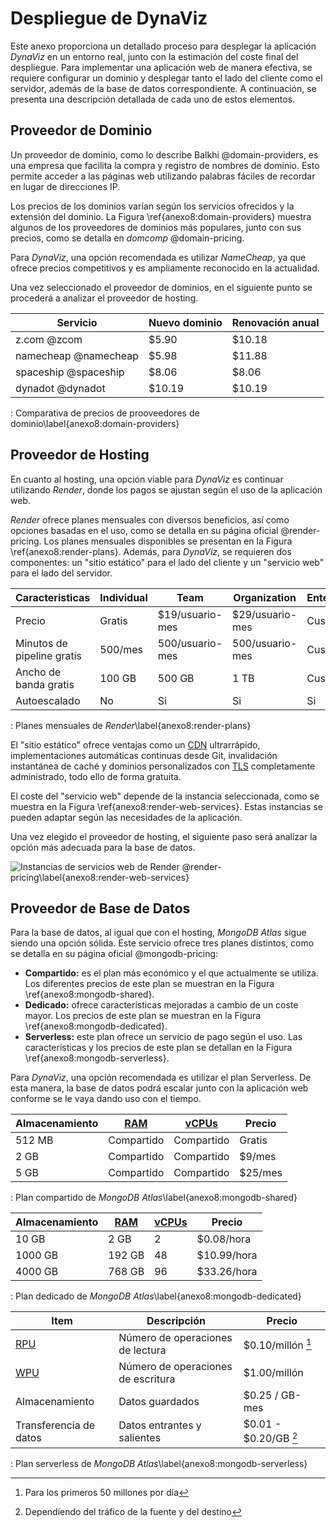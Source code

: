 # Despliegue de DynaViz

Este anexo proporciona un detallado proceso para desplegar la aplicación *DynaViz* en un entorno real, junto con la estimación del coste final del despliegue. Para implementar una aplicación web de manera efectiva, se requiere configurar un dominio y desplegar tanto el lado del cliente como el servidor, además de la base de datos correspondiente. A continuación, se presenta una descripción detallada de cada uno de estos elementos.

## Proveedor de Dominio

Un proveedor de dominio, como lo describe Balkhi @domain-providers, es una empresa que facilita la compra y registro de nombres de dominio. Esto permite acceder a las páginas web utilizando palabras fáciles de recordar en lugar de direcciones IP.

Los precios de los dominios varían según los servicios ofrecidos y la extensión del dominio. La Figura \ref{anexo8:domain-providers} muestra algunos de los proveedores de dominios más populares, junto con sus precios, como se detalla en *domcomp* @domain-pricing.

Para *DynaViz*, una opción recomendada es utilizar *NameCheap*, ya que ofrece precios competitivos y es ampliamente reconocido en la actualidad.

Una vez seleccionado el proveedor de dominios, en el siguiente punto se procederá a analizar el proveedor de hosting.

| **Servicio**         | **Nuevo dominio** | **Renovación anual** |
| -------------------- | ----------------- | -------------------- |
| z.com @zcom          | $5.90             | $10.18               |
| namecheap @namecheap | $5.98             | $11.88               |
| spaceship @spaceship | $8.06             | $8.06                |
| dynadot @dynadot     | $10.19            | $10.19               |

: Comparativa de precios de prooveedores de dominio\label{anexo8:domain-providers}

## Proveedor de Hosting

En cuanto al hosting, una opción viable para *DynaViz* es continuar utilizando *Render*, donde los pagos se ajustan según el uso de la aplicación web.

*Render* ofrece planes mensuales con diversos beneficios, así como opciones basadas en el uso, como se detalla en su página oficial @render-pricing. Los planes mensuales disponibles se presentan en la Figura \ref{anexo8:render-plans}. Además, para *DynaViz*, se requieren dos componentes: un "sitio estático" para el lado del cliente y un "servicio web" para el lado del servidor.

| **Caracteristicas**        | **Individual** | **Team**        | **Organization** | **Enterprise** |
| ----------------------- | --------- | ---------------- | ----------------- | ------- |
| Precio                     | Gratis     | $19/usuario-mes | $29/usuario-mes | Custom     |
| Minutos de pipeline gratis | 500/mes    | 500/usuario-mes | 500/usuario-mes | Custom     |
| Ancho de banda gratis      | 100 GB     | 500 GB          | 1 TB            | Custom     |
| Autoescalado               | No         | Si              | Si              | Si         |

: Planes mensuales de *Render*\label{anexo8:render-plans}

El "sitio estático" ofrece ventajas como un [CDN](#CDN) ultrarrápido, implementaciones automáticas continuas desde Git, invalidación instantánea de caché y dominios personalizados con [TLS](#TLS) completamente administrado, todo ello de forma gratuita.

El coste del "servicio web" depende de la instancia seleccionada, como se muestra en la Figura \ref{anexo8:render-web-services}. Estas instancias se pueden adaptar según las necesidades de la aplicación.

Una vez elegido el proveedor de hosting, el siguiente paso será analizar la opción más adecuada para la base de datos.

![Instancias de servicios web de *Render* @render-pricing\label{anexo8:render-web-services}](anx8_render-web-service.png)

## Proveedor de Base de Datos

Para la base de datos, al igual que con el hosting, *MongoDB Atlas* sigue siendo una opción sólida. Este servicio ofrece tres planes distintos, como se detalla en su página oficial @mongodb-pricing:

- **Compartido:** es el plan más económico y el que actualmente se utiliza. Los diferentes precios de este plan se muestran en la Figura \ref{anexo8:mongodb-shared}.
- **Dedicado:** ofrece características mejoradas a cambio de un coste mayor. Los precios de este plan se muestran en la Figura \ref{anexo8:mongodb-dedicated}.
- **Serverless:** este plan ofrece un servicio de pago según el uso. Las características y los precios de este plan se detallan en la Figura \ref{anexo8:mongodb-serverless}.

Para *DynaViz*, una opción recomendada es utilizar el plan Serverless. De esta manera, la base de datos podrá escalar junto con la aplicación web conforme se le vaya dando uso con el tiempo.

| **Almacenamiento** | **[RAM](#RAM)** | **[vCPUs](#vCPU)** | **Precio** |
| ------------------ | --------------- | ------------------ | ---------- |
| 512 MB             | Compartido      | Compartido         | Gratis     |
| 2 GB               | Compartido      | Compartido         | $9/mes     |
| 5 GB               | Compartido      | Compartido         | $25/mes    |

: Plan compartido de *MongoDB Atlas*\label{anexo8:mongodb-shared}

| **Almacenamiento** | **[RAM](#RAM)** | **[vCPUs](#vCPUs)** | **Precio**  |
| ------------------ | --------------- | ------------------- | ----------- |
| 10 GB              | 2 GB            | 2                   | $0.08/hora  |
| 1000 GB            | 192 GB          | 48                  | $10.99/hora |
| 4000 GB            | 768 GB          | 96                  | $33.26/hora |

: Plan dedicado de *MongoDB Atlas*\label{anexo8:mongodb-dedicated}

| **Item**               | **Descripción**                    | **Precio**                                     |
| ---------------------- | ---------------------------------- | -------------------------- |
| [RPU](#RPU)            | Número de operaciones de lectura   | $0.10/millón [^anexo8:rpu]                     |
| [WPU](#WPU)            | Número de operaciones de escritura | $1.00/millón                                   |
| Almacenamiento         | Datos guardados                    | $0.25 / GB-mes                                 |
| Transferencia de datos | Datos entrantes y salientes        | $0.01 - $0.20/GB [^anexo8:transferencia-datos] |

: Plan serverless de *MongoDB Atlas*\label{anexo8:mongodb-serverless}

[^anexo8:rpu]: Para los primeros 50 millones por día
[^anexo8:transferencia-datos]: Dependiendo del tráfico de la fuente y del destino
